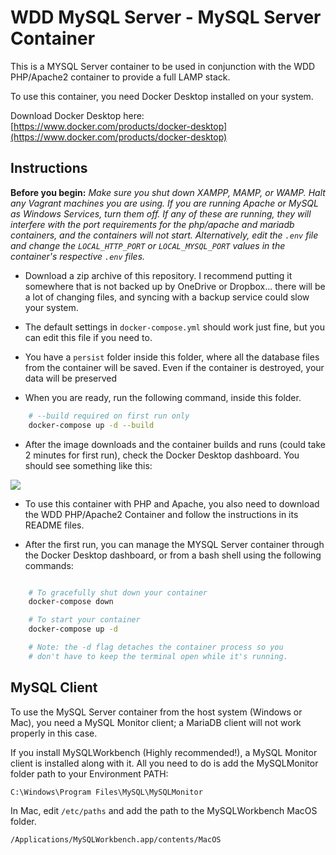 # WDD MySQL Server - MySQL Server Container

This is a MYSQL Server container to be used in conjunction with the WDD PHP/Apache2 container to provide a full LAMP stack.

To use this container, you need Docker Desktop installed on your system.

Download Docker Desktop here: [https://www.docker.com/products/docker-desktop](https://www.docker.com/products/docker-desktop)

## Instructions

**Before you begin:** _Make sure you shut down XAMPP, MAMP, or WAMP.  Halt any Vagrant machines you are using.  If you are running Apache or MySQL as Windows Services, turn them off.  If any of these are running, they will interfere with the port requirements for the php/apache and mariadb containers, and the containers will not start.  Alternatively, edit the `.env` file and change the `LOCAL_HTTP_PORT` or `LOCAL_MYSQL_PORT` values in the container's respective `.env` files._

* Download a zip archive of this repository.  I recommend putting it somewhere that is not backed up by OneDrive or Dropbox... there will be a lot of changing files, and syncing with a backup service could slow your system.


* The default settings in `docker-compose.yml` should work just fine, but you can edit this file if you need to.

* You have a `persist` folder inside this folder, where all the database files from the container will be saved.  Even if the container is destroyed, your data will be preserved

* When you are ready, run the following command, inside this folder. 

```bash
    # --build required on first run only
    docker-compose up -d --build
```

* After the image downloads and the container builds and runs (could take 2 minutes for first run), check the Docker Desktop dashboard.  You should see something like this:

![](https://pacewdd.b-cdn.net/blog/screenshot.jpg)

* To use this container with PHP and Apache, you also need to download the WDD PHP/Apache2 Container and follow the instructions in its README files.

* After the first run, you can manage the MYSQL Server container through the Docker Desktop dashboard, or from a bash shell using the following commands:

```bash

    # To gracefully shut down your container
    docker-compose down

    # To start your container
    docker-compose up -d

    # Note: the -d flag detaches the container process so you
    # don't have to keep the terminal open while it's running.

```

## MySQL Client

To use the MySQL Server container from the host system (Windows or Mac), you need a MySQL Monitor client; a MariaDB client will not work properly in this case.

If you install MySQLWorkbench (Highly recommended!), a MySQL Monitor client is installed along with it.  All you need to do is add the MySQLMonitor folder path to your Environment PATH:

```
C:\Windows\Program Files\MySQL\MySQLMonitor
```

In Mac, edit `/etc/paths` and add the path to the MySQLWorkbench MacOS folder.

```
/Applications/MySQLWorkbench.app/contents/MacOS
```

  
  
